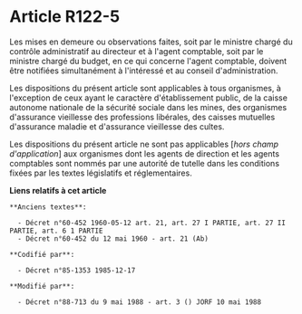 # Article R122-5

Les mises en demeure ou observations faites, soit par le ministre chargé du contrôle administratif au directeur et à l'agent
comptable, soit par le ministre chargé du budget, en ce qui concerne l'agent comptable, doivent être notifiées simultanément
à l'intéressé et au conseil d'administration. 

Les dispositions du présent article sont applicables à tous organismes, à l'exception de ceux ayant le caractère
d'établissement public, de la caisse autonome nationale de la sécurité sociale dans les mines, des organismes d'assurance
vieillesse des professions libérales, des caisses mutuelles d'assurance maladie et d'assurance vieillesse des cultes.

Les dispositions du présent article ne sont pas applicables [*hors champ d'application*] aux organismes dont les agents de
direction et les agents comptables sont nommés par une autorité de tutelle dans les conditions fixées par les textes
législatifs et réglementaires.

**Liens relatifs à cet article**

	**Anciens textes**:

	  - Décret n°60-452 1960-05-12 art. 21, art. 27 I PARTIE, art. 27 II PARTIE, art. 6 1 PARTIE
	  - Décret n°60-452 du 12 mai 1960 - art. 21 (Ab)

	**Codifié par**:

	  - Décret n°85-1353 1985-12-17

	**Modifié par**:

	  - Décret n°88-713 du 9 mai 1988 - art. 3 () JORF 10 mai 1988
